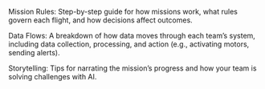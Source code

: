 Mission Rules: Step-by-step guide for how missions work, what rules govern each flight, and how decisions affect outcomes.

Data Flows: A breakdown of how data moves through each team’s system, including data collection, processing, and action (e.g., activating motors, sending alerts).

Storytelling: Tips for narrating the mission’s progress and how your team is solving challenges with AI.
